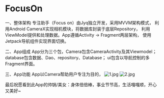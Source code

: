# FocusOn

一、整体架构
专注助手（Focus on）由Jyq独立开发，采用MVVM架构模式，
利用Android CameraX实现相机模块，将数据库封装于底层Repository，
利用ViewModel提供和处理数据。App遵循Activity -> Fragment两层架构，
使用Jetpack导航组件实现界面切换。

二、App组成
App分为三个包，Camera包含CameraActivity及其Viewmodel；
database包含数据、Dao、repository、Database；
ui包含以导航控制的多Fragment界面。

三、App功能
App以Camera帮助用户专注为目的，
![1.jpg](https://s2.loli.net/2022/08/01/flhTtX34JZmjUOC.jpg)
![2.jpg](https://s2.loli.net/2022/08/01/o1ghwczATpJ89PD.jpg)






最后祝愿看到此App的帅锅/美女：身体倍倍棒，事业节节高，生活嘎嘎顺，开心又美好~
